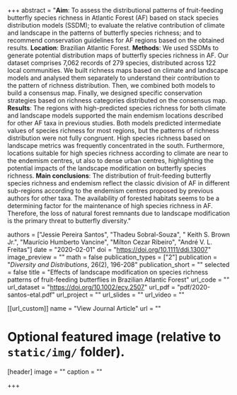 +++
abstract = "**Aim**: To assess the distributional patterns of fruit-feeding butterfly species richness in Atlantic Forest (AF) based on stack species distribution models (SSDM); to evaluate the relative contribution of climate and landscape in the patterns of butterfly species richness; and to recommend conservation guidelines for AF regions based on the obtained results. **Location**: Brazilian Atlantic Forest. **Methods**: We used SSDMs to generate potential distribution maps of butterfly species richness in AF. Our dataset comprises 7,062 records of 279 species, distributed across 122 local communities. We built richness maps based on climate and landscape models and analysed them separately to understand their contribution to the pattern of richness distribution. Then, we combined both models to build a consensus map. Finally, we designed specific conservation strategies based on richness categories distributed on the consensus map. **Results**: The regions with high-predicted species richness for both climate and landscape models supported the main endemism locations described for other AF taxa in previous studies. Both models predicted intermediate values of species richness for most regions, but the patterns of richness distribution were not fully congruent. High species richness based on landscape metrics was frequently concentrated in the south. Furthermore, locations suitable for high species richness according to climate are near to the endemism centres, ut also to dense urban centres, highlighting the potential impacts of the landscape modification on butterfly species richness. **Main conclusions**: The distribution of fruit-feeding butterfly species richness and endemism reflect the classic division of AF in different sub-regions according to the endemism centres proposed by previous authors for other taxa. The availability of forested habitats seems to be a determining factor for the maintenance of high species richness in AF. Therefore, the loss of natural forest remnants due to landscape modification is the primary threat to butterfly diversity."

authors = ["Jessie Pereira Santos", "Thadeu Sobral-Souza", " Keith S. Brown Jr.", "Maurício Humberto Vancine", "Milton Cezar Ribeiro", "André V. L. Freitas"]
date = "2020-02-01"
doi = "https://doi.org/10.1111/ddi.13007"
image_preview = ""
math = false
publication_types = ["2"]
publication = "*Diversity and Distributions*, 26(2), 196-208"
publication_short = ""
selected = false
title = "Effects of landscape modification on species richness patterns of fruit-feeding butterflies in Brazilian Atlantic Forest"
url_code = ""
url_dataset = "https://doi.org/10.1002/ecy.2507"
url_pdf = "pdf/2020-santos-etal.pdf"
url_project = ""
url_slides = ""
url_video = ""

[[url_custom]]
name = "View Journal Article"
url = ""

# Optional featured image (relative to `static/img/` folder).
[header]
image = ""
caption = ""

+++
